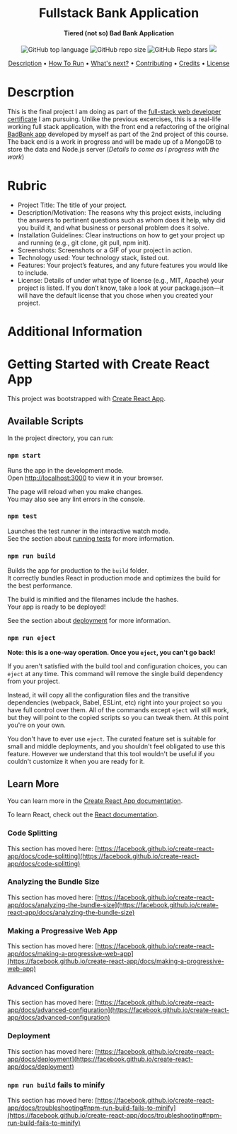 <h1 align="center">
  Fullstack Bank Application
  <br>
</h1>
<h4 align="center">Tiered (not so) Bad Bank Application</h4>

<p align="center">
<a href="https://validator.nu/?doc=https://jlulloaa.github.io/fullstack-bankapp">
<!-- <img alt="W3C Validation" src="https://img.shields.io/w3c-validation/html?logo=w3c&style=plastic&targetUrl=https%3A%2F%2Fjlulloaa.github.io%2Fpacmen"> -->
</a>
  <img alt="GitHub top language" src="https://img.shields.io/github/languages/top/jlulloaa/fullstack-bankapp?style=plastic">
  <img alt="GitHub repo size" src="https://img.shields.io/github/repo-size/jlulloaa/fullstack-bankapp?color=yellow&style=plastic">
  <img alt="GitHub Repo stars" src="https://img.shields.io/github/stars/jlulloaa/fullstack-bankapp?style=plastic">
  <a href="https://github.com/jlulloaa/fullstack-bankapp/blob/master/LICENSE.md" target="_blank"> <img src="https://img.shields.io/github/license/jlulloaa/fullstack-bankapp?style=plastic"></a>

</p>

<p align="center">
  <a href="#description">Description</a> •
  <!-- <a href="#file-manifest">Files</a> • -->
  <a href="#how-to-run">How To Run</a> •
  <a href="#roadmap-of-future-improvements">What's next?</a> •
  <a href="#contributing">Contributing</a> •
  <a href="#credits">Credits</a> •
  <a href="#license-information">License</a>
</p>


# Descrption
This is the final project I am doing as part of the [full-stack web developer certificate](https://executive-ed.xpro.mit.edu/professional-certificate-coding) I am pursuing. Unlike the previous excercises, this is a real-life working full stack application, with the front end a refactoring of the original [BadBank app](http://jose-ulloabankingapplication.s3-website-us-east-1.amazonaws.com/) developed by myself as part of the 2nd project of this course. The back end is a work in progress and will be made up of a MongoDB to store the data and Node.js server (*Details to come as I progress with the work*) 


# Rubric
* Project Title: The title of your project.
* Description/Motivation: The reasons why this project exists, including the answers to pertinent questions such as whom does it help, why did you build it, and what business or personal problem does it solve.
* Installation Guidelines: Clear instructions on how to get your project up and running (e.g., git clone, git pull, npm init).
* Screenshots: Screenshots or a GIF of your project in action.
* Technology used: Your technology stack, listed out. 
* Features: Your project’s features, and any future features you would like to include.
* License: Details of under what type of license (e.g., MIT, Apache) your project is listed. If you don’t know, take a look at your package.json—it will have the default license that you chose when you created your project.


# Additional Information
# Getting Started with Create React App

This project was bootstrapped with [Create React App](https://github.com/facebook/create-react-app).

## Available Scripts

In the project directory, you can run:

### `npm start`

Runs the app in the development mode.\
Open [http://localhost:3000](http://localhost:3000) to view it in your browser.

The page will reload when you make changes.\
You may also see any lint errors in the console.

### `npm test`

Launches the test runner in the interactive watch mode.\
See the section about [running tests](https://facebook.github.io/create-react-app/docs/running-tests) for more information.

### `npm run build`

Builds the app for production to the `build` folder.\
It correctly bundles React in production mode and optimizes the build for the best performance.

The build is minified and the filenames include the hashes.\
Your app is ready to be deployed!

See the section about [deployment](https://facebook.github.io/create-react-app/docs/deployment) for more information.

### `npm run eject`

**Note: this is a one-way operation. Once you `eject`, you can't go back!**

If you aren't satisfied with the build tool and configuration choices, you can `eject` at any time. This command will remove the single build dependency from your project.

Instead, it will copy all the configuration files and the transitive dependencies (webpack, Babel, ESLint, etc) right into your project so you have full control over them. All of the commands except `eject` will still work, but they will point to the copied scripts so you can tweak them. At this point you're on your own.

You don't have to ever use `eject`. The curated feature set is suitable for small and middle deployments, and you shouldn't feel obligated to use this feature. However we understand that this tool wouldn't be useful if you couldn't customize it when you are ready for it.

## Learn More

You can learn more in the [Create React App documentation](https://facebook.github.io/create-react-app/docs/getting-started).

To learn React, check out the [React documentation](https://reactjs.org/).

### Code Splitting

This section has moved here: [https://facebook.github.io/create-react-app/docs/code-splitting](https://facebook.github.io/create-react-app/docs/code-splitting)

### Analyzing the Bundle Size

This section has moved here: [https://facebook.github.io/create-react-app/docs/analyzing-the-bundle-size](https://facebook.github.io/create-react-app/docs/analyzing-the-bundle-size)

### Making a Progressive Web App

This section has moved here: [https://facebook.github.io/create-react-app/docs/making-a-progressive-web-app](https://facebook.github.io/create-react-app/docs/making-a-progressive-web-app)

### Advanced Configuration

This section has moved here: [https://facebook.github.io/create-react-app/docs/advanced-configuration](https://facebook.github.io/create-react-app/docs/advanced-configuration)

### Deployment

This section has moved here: [https://facebook.github.io/create-react-app/docs/deployment](https://facebook.github.io/create-react-app/docs/deployment)

### `npm run build` fails to minify

This section has moved here: [https://facebook.github.io/create-react-app/docs/troubleshooting#npm-run-build-fails-to-minify](https://facebook.github.io/create-react-app/docs/troubleshooting#npm-run-build-fails-to-minify)
